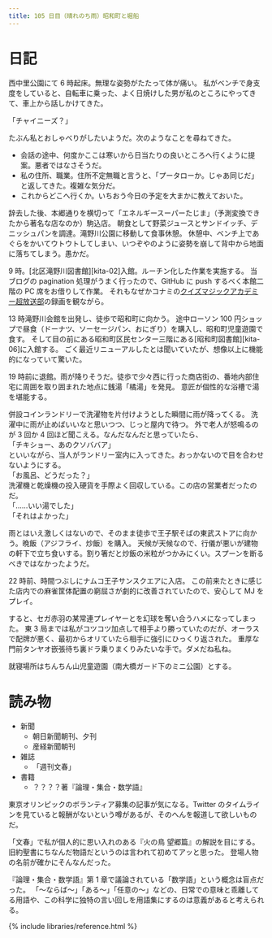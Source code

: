 ```yaml
---
title: 105 日目（晴れのち雨）昭和町と堀船
---
```


# 日記

西中里公園にて 6 時起床。無理な姿勢がたたって体が痛い。
私がベンチで身支度をしていると、自転車に乗った、よく日焼けした男が私のところにやってきて、車上から話しかけてきた。

「チャイニーズ？」

たぶん私とおしゃべりがしたいようだ。次のようなことを尋ねてきた。

* 会話の途中、何度かここは寒いから日当たりの良いところへ行くように提案。悪者ではなさそうだ。
* 私の住所、職業。住所不定無職と言うと、「プータローか。じゃあ同じだ」と返してきた。複雑な気分だ。
* これからどこへ行くか。いちおう今日の予定を大まかに教えておいた。

辞去した後、本郷通りを横切って「エネルギースーパーたじま」（予測変換できたから著名な店なのか）駒込店。
朝食として野菜ジュースとサンドイッチ、デニッシュパンを調達。滝野川公園に移動して食事休憩。
休憩中、ベンチ上であぐらをかいてウトウトしてしまい、いつぞやのように姿勢を崩して背中から地面に落ちてしまう。愚かだ。

9 時。[北区滝野川図書館][kita-02]入館。ルーチン化した作業を実施する。
当ブログの pagination 処理がうまく行ったので、GitHub に push するべく本館二階の PC 席をお借りして作業。
それもなぜかコナミの[クイズマジックアカデミー超放送部](https://www.youtube.com/watch?v=eHSKS9YynOA)の録画を観ながら。

13 時滝野川会館を出発し、徒歩で昭和町に向かう。
途中ローソン 100 円ショップで昼食（ドーナツ、ソーセージパン、おにぎり）を購入し、昭和町児童遊園で食す。
そして目の前にある昭和町区民センター三階にある[昭和町図書館][kita-06]に入館する。
ごく最近リニューアルしたとは聞いていたが、想像以上に機能的になっていて驚いた。

19 時前に退館。雨が降りそうだ。徒歩で少々西に行った商店街の、番地内部住宅に周囲を取り囲まれた地点に銭湯「橘湯」を発見。
意匠が個性的な浴槽で湯を堪能する。

併設コインランドリーで洗濯物を片付けようとした瞬間に雨が降ってくる。
洗濯中に雨が止めばいいなと思いつつ、じっと屋内で待つ。
外で老人が怒鳴るのが 3 回か 4 回ほど聞こえる。なんだなんだと思っていたら、<br>
「チキショー、あのクソババア」<br>
といいながら、当人がランドリー室内に入ってきた。おっかないので目を合わせないようにする。<br>
「お風呂、どうだった？」<br>
洗濯機と乾燥機の投入硬貨を手際よく回収している。この店の営業者だったのだ。<br>
「……いい湯でした」<br>
「それはよかった」

雨とはいえ激しくはないので、そのまま徒歩で王子駅そばの東武ストアに向かう。晩飯（アジフライ、炒飯）を購入。
天候が天候なので、行儀が悪いが建物の軒下で立ち食いする。割り箸だと炒飯の米粒がつかみにくい。スプーンを断るべきではなかったようだ。

22 時前、時間つぶしにナムコ王子サンスクエアに入店。
この前来たときに感じた店内での麻雀筐体配置の窮屈さが劇的に改善されていたので、安心して MJ をプレイ。

すると、セガ赤羽の某常連プレイヤーとを幻球を奪い合うハメになってしまった。
東 3 局までは私がコツコツ加点して相手より勝っていたのだが、オーラスで配牌が悪く、最初からオリていたら相手に強引にひっくり返された。
重厚な門前タンヤオ嵌張待ち裏ドラ乗りまくりみたいな手で。ダメだね私ね。

就寝場所はちんちん山児童遊園（南大橋ガード下のミニ公園）とする。

# 読み物

* 新聞
  * 朝日新聞朝刊、夕刊
  * 産経新聞朝刊
* 雑誌
  * 「週刊文春」
* 書籍
  * ？？？？著『論理・集合・数学語』

東京オリンピックのボランティア募集の記事が気になる。Twitter のタイムラインを見ていると報酬がないという噂があるが、そのへんを報道して欲しいものだ。

「文春」で私が個人的に思い入れのある『火の鳥 望郷篇』の解説を目にする。
旧約聖書にちなんだ物語だというのは言われて初めてアッと思った。
登場人物の名前が確かにそんなんだった。

『論理・集合・数学語』第 1 章で議論されている「数学語」という概念は盲点だった。
「～ならば～」「ある～」「任意の～」などの、日常での意味と乖離してる用語や、この科学に独特の言い回しを用語集にするのは意義があると考えられる。

{% include libraries/reference.html %}
